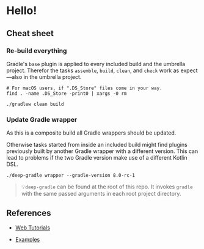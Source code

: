 # Hello!

## Cheat sheet

### Re-build everything

Gradle's `base` plugin is applied to every included build
and the umbrella project.
Therefor the tasks `assemble`, `build`, `clean`, and `check`
work as expect—also in the umbrella project.

```shell
# For macOS users, if ".DS_Store" files come in your way.
find . -name .DS_Store -print0 | xargs -0 rm

./gradlew clean build
```

### Update Gradle wrapper

As this is a composite build all Gradle wrappers should be updated.

Otherwise tasks started from inside an included build might find plugins
previously built by another Gradle wrapper with a different version.
This can lead to problems if the two Gradle version make use of a different
Kotlin DSL.

```shell
./deep-gradle wrapper --gradle-version 8.0-rc-1 
```

> 💡`deep-gradle` can be found at the root of this repo. It invokes `gradle`
> with the same passed arguments in each root project directory.

## References

- [Web Tutorials](https://github.com/JetBrains/compose-jb/tree/master/tutorials/Web)

- [Examples](https://github.com/JetBrains/compose-jb/tree/master/examples)
